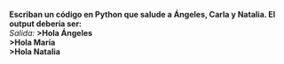 
**Escriban un código en Python que salude a Ángeles, Carla y Natalia. El output debería ser:**<br>
 _Salida:_
**>Hola Ángeles**<br> 
**>Hola María**<br>
**>Hola Natalia**<br>
